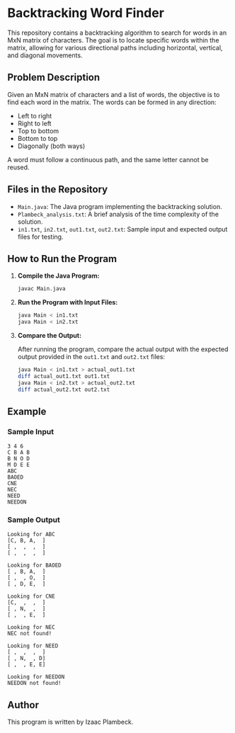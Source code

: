 
# Backtracking Word Finder

This repository contains a backtracking algorithm to search for words in an MxN matrix of characters. The goal is to locate specific words within the matrix, allowing for various directional paths including horizontal, vertical, and diagonal movements.

## Problem Description

Given an MxN matrix of characters and a list of words, the objective is to find each word in the matrix. The words can be formed in any direction:
- Left to right
- Right to left
- Top to bottom
- Bottom to top
- Diagonally (both ways)

A word must follow a continuous path, and the same letter cannot be reused.

## Files in the Repository

- `Main.java`: The Java program implementing the backtracking solution.
- `Plambeck_analysis.txt`: A brief analysis of the time complexity of the solution.
- `in1.txt`, `in2.txt`, `out1.txt`, `out2.txt`: Sample input and expected output files for testing.

## How to Run the Program

1. **Compile the Java Program:**
   ```sh
   javac Main.java
   ```

2. **Run the Program with Input Files:**
   ```sh
   java Main < in1.txt
   java Main < in2.txt
   ```

3. **Compare the Output:**

   After running the program, compare the actual output with the expected output provided in the `out1.txt` and `out2.txt` files:
   ```sh
   java Main < in1.txt > actual_out1.txt
   diff actual_out1.txt out1.txt
   java Main < in2.txt > actual_out2.txt
   diff actual_out2.txt out2.txt
   ```

## Example

### Sample Input
```
3 4 6
C B A B
B N O D
M D E E
ABC
BAOED
CNE
NEC
NEED
NEEDON
```

### Sample Output
```
Looking for ABC
[C, B, A,  ]
[ ,  ,  ,  ]
[ ,  ,  ,  ]

Looking for BAOED
[ , B, A,  ]
[ ,  , O,  ]
[ , D, E,  ]

Looking for CNE
[C,  ,  ,  ]
[ , N,  ,  ]
[ ,  , E,  ]

Looking for NEC
NEC not found!

Looking for NEED
[ ,  ,  ,  ]
[ , N,  , D]
[ ,  , E, E]

Looking for NEEDON
NEEDON not found!
```

## Author

This program is written by Izaac Plambeck.


